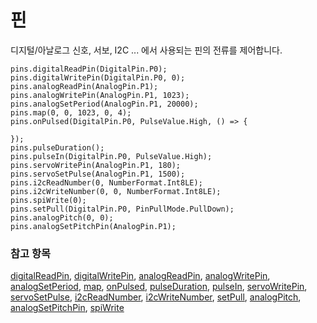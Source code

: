 # 핀

디지털/아날로그 신호, 서보, I2C ... 에서 사용되는 핀의 전류를 제어합니다.

```cards
pins.digitalReadPin(DigitalPin.P0);
pins.digitalWritePin(DigitalPin.P0, 0);
pins.analogReadPin(AnalogPin.P1);
pins.analogWritePin(AnalogPin.P1, 1023);
pins.analogSetPeriod(AnalogPin.P1, 20000);
pins.map(0, 0, 1023, 0, 4);
pins.onPulsed(DigitalPin.P0, PulseValue.High, () => {

});
pins.pulseDuration();
pins.pulseIn(DigitalPin.P0, PulseValue.High);
pins.servoWritePin(AnalogPin.P1, 180);
pins.servoSetPulse(AnalogPin.P1, 1500);
pins.i2cReadNumber(0, NumberFormat.Int8LE);
pins.i2cWriteNumber(0, 0, NumberFormat.Int8LE);
pins.spiWrite(0);
pins.setPull(DigitalPin.P0, PinPullMode.PullDown);
pins.analogPitch(0, 0);
pins.analogSetPitchPin(AnalogPin.P1);
```

### 참고 항목

[digitalReadPin](/reference/pins/digital-read-pin), [digitalWritePin](/reference/pins/digital-write-pin), [analogReadPin](/reference/pins/analog-read-pin), [analogWritePin](/reference/pins/analog-write-pin), [analogSetPeriod](/reference/pins/analog-set-period), [map](/reference/pins/map), [onPulsed](/reference/pins/on-pulsed), [pulseDuration](/reference/pins/pulse-duration), [pulseIn](/reference/pins/pulse-in), [servoWritePin](/reference/pins/servo-write-pin), [servoSetPulse](/reference/pins/servo-set-pulse), [i2cReadNumber](/reference/pins/i2c-read-number), [i2cWriteNumber](/reference/pins/i2c-write-number), [setPull](/reference/pins/set-pull), [analogPitch](/reference/pins/analog-pitch), [analogSetPitchPin](/reference/pins/analog-set-pitch-pin), [spiWrite](/reference/pins/spi-write)